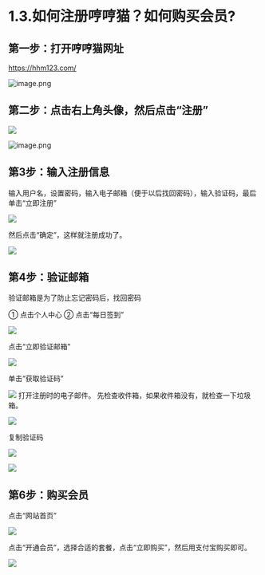 # 1.3.如何注册哼哼猫？如何购买会员?
## 第一步：打开哼哼猫网址

https://hhm123.com/


![image.png](https://mdnice007.oss-cn-beijing.aliyuncs.com/obsidian/202509040931406.png)



## 第二步：点击右上角头像，然后点击“注册”

![](https://mdnice007.oss-cn-beijing.aliyuncs.com/obsidian/202509040931406.png)


![image.png](https://mdnice007.oss-cn-beijing.aliyuncs.com/obsidian/202509040932485.png)


## 第3步：输入注册信息

输入用户名，设置密码，输入电子邮箱（便于以后找回密码），输入验证码，最后单击“立即注册”

![](https://mdnice007.oss-cn-beijing.aliyuncs.com/obsidian/202212101724514.png)


然后点击“确定”，这样就注册成功了。 

![](https://mdnice007.oss-cn-beijing.aliyuncs.com/image_20210802183351.png)

## 第4步：验证邮箱

验证邮箱是为了防止忘记密码后，找回密码

① 点击个人中心     ② 点击“每日签到”

![](https://mdnice007.oss-cn-beijing.aliyuncs.com/obsidian/202212101726885.png)

点击“立即验证邮箱”

![](https://mdnice007.oss-cn-beijing.aliyuncs.com/obsidian/202212101732119.png)

单击“获取验证码”

![](https://mdnice007.oss-cn-beijing.aliyuncs.com/obsidian/202212101732555.png)
打开注册时的电子邮件。 先检查收件箱，如果收件箱没有，就检查一下垃圾箱。

![](https://mdnice007.oss-cn-beijing.aliyuncs.com/obsidian/202212101735847.png)

复制验证码

![](https://mdnice007.oss-cn-beijing.aliyuncs.com/obsidian/202212101737149.png)


![](https://mdnice007.oss-cn-beijing.aliyuncs.com/obsidian/202212101745984.png)

## 第6步：购买会员

点击“网站首页”

![](https://mdnice007.oss-cn-beijing.aliyuncs.com/obsidian/202212101746689.png)

点击“开通会员”，选择合适的套餐，点击“立即购买”，然后用支付宝购买即可。 

![](https://mdnice007.oss-cn-beijing.aliyuncs.com/obsidian/202212101748079.png)




